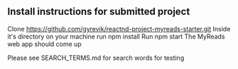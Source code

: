 ## Install instructions for submitted project

Clone https://github.com/gyrevik/reactnd-project-myreads-starter.git
Inside it's directory on your machine run npm install
Run npm start
The MyReads web app should come up

Please see SEARCH_TERMS.md for search words for testing